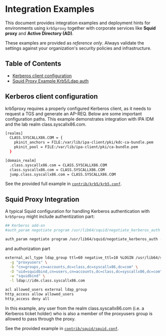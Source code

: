 # Integration Examples

This document provides integration examples and deployment hints for environments 
using `krb5proxy` together with corporate services like **Squid proxy** and **Active Directory (AD)**.

These examples are provided as *reference only*. 
Always validate the settings against your organization's security policies and infrastructure.

## Table of Contents

- [Kerberos client configuration](#kerberos-client-configuration)
- [Squid Proxy Example Krb5/Ldap auth](#squid-proxy-integration)

## Kerberos client configuration

krb5proxy requires a properly configured Kerberos client, as it needs to request a TGS and generate an AP-REQ.
Below are some important configuration paths. This example demonstrates integration with IPA IDM and the lab 
realm class.syscallx86.com.

```bash
[realms]
  CLASS.SYSCALLX86.COM = {
    pkinit_anchors = FILE:/var/lib/ipa-client/pki/kdc-ca-bundle.pem
    pkinit_pool = FILE:/var/lib/ipa-client/pki/ca-bundle.pem
  }

[domain_realm]
  .class.syscallx86.com = CLASS.SYSCALLX86.COM
  class.syscallx86.com = CLASS.SYSCALLX86.COM
  jump.class.syscallx86.com = CLASS.SYSCALLX86.COM
```

See the provided full example in [`contrib/krb5/krb5.conf`](../contrib/krb5/krb5.conf).

## Squid Proxy Integration

A typical Squid configuration for handling Kerberos authentication with `krb5proxy` might include authentization part:

```bash
## Kerberos add-on
#auth_param negotiate program /usr/lib64/squid/negotiate_kerberos_auth -k /etc/squid/proxy.keytab

auth_param negotiate program /usr/lib64/squid/negotiate_kerberos_auth -k /etc/squid/proxy.keytab -s HTTP/proxy.class.syscallx86.com@CLASS.SYSCALLX86.COM
```

and authorization part

```bash
external_acl_type ldap_group ttl=60 negative_ttl=10 %LOGIN /usr/lib64/squid/ext_kerberos_ldap_group_acl \
  -g "proxyusers" \
  -b "cn=groups,cn=accounts,dc=class,dc=syscallx86,dc=com" \
  -D "uid=squidbind,cn=users,cn=accounts,dc=class,dc=syscallx86,dc=com" \
  -w "squidbind" \
  -l ldap://idm.class.syscallx86.com

acl allowed_users external ldap_group
http_access allow allowed_users
http_access deny all
```

In this example, any user from the realm class.syscallx86.com (i.e. a Kerberos ticket holder) who is also a member of 
the proxyusers group is allowed to pass through the proxy.


See the provided example in [`contrib/squid/squid.conf`](../contrib/squid/squid.conf).

